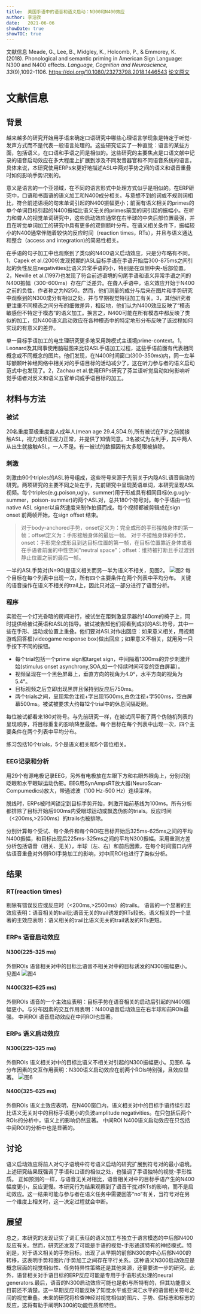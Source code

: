 ```yaml
---
title:  美国手语中的语音和语义启动：N300和N400效应
author: 李沿孜
date:   2021-06-06
showDate: true 
showTOC: true
---
```

文献信息 Meade, G., Lee, B., Midgley, K., Holcomb, P., & Emmorey, K. (2018). Phonological and semantic priming in American Sign Language: N300 and N400 effects. *Language, Cognition and Neuroscience, 33*(9),1092-1106. 
https://doi.org/10.1080/23273798.2018.1446543
[论文原文](../Source_Files/2021-06-06-LYZ1.pdf)
# 文献信息
## 背景
越来越多的研究开始用手语来确定口语研究中哪些心理语言学现象是特定于听觉-发声方式而不是代表一般语言处理的。这些研究证实了一种直觉：语言的某些方面，包括语义，在口语和手语之间是相似的。这些研究的主要焦点是口语文献中记录的语音启动效应在多大程度上扩展到涉及不同发音器官和不同语音系统的语言。具体来说，本研究使用ERPs来更好地描述ASL中两对手势之间的语义和语音重叠时如何影响手势识别的。

意义是语言的一个亚领域，在不同的语言形式中处理方式似乎是相似的。在ERP研究中，口语和书面语的语义加工和N400成分相关。与意想不到的词或不规则词相比，符合前述语境的句末单词引起的N400振幅更小；前面有语义相关的primes的单个单词目标引起的N400振幅比语义无关的primes前面的词引起的振幅小。在听力和聋人的视觉单词研究中，这些启动效应通常在右半球的中央后部位置最强，并且在听觉单词加工的研究中具有更多的双侧额叶分布。在语义相关条件下，振幅较小的N400通常伴随着较快的反应时间（reaction times，RTs），并且与语义通达和整合（access and integration)的简易性相关。

在手语的句子加工中也观察到了类似的N400语义启动效应，只是分布略有不同。1，Capek et al.(2009)发现预期的ASL目标手语在手语开始后300-875ms之间引起的负性反应negativities比语义异常手语的小，特别是在双侧中央-后部位置。2，Neville et al.(1997)也发现了符合前述语境的句尾手语和语义异常手语之间的N400振幅（300-600ms）存在广泛差异。在聋人手语中，语义效应开始于N400之前的负性，作者称之为N250。然而，他们测量的成分与后来在图片和手势研究中观察到的N300成分有相似之处，并与早期视觉特征加工有关。3，其他研究者更注重不同模态之间分布的细微差异，相反地，他们认为N400效应反映了“模态敏感但不特定于模态”的语义加工。换言之，N400可能在所有模态中都反映了类似的加工，但N400语义启动效应在各种模态中的特定地形分布反映了该过程如何实现的有意义的差异。

单一目标手语加工的电生理研究更多地采用跨模式主语境prime-context。1，Leonard及其同事使用脑磁图来比较ASL手语加工过程，这些手语前面有代表相同概念或不同概念的图片。他们发现，在N400时间窗口(300-350ms)内，同一左半球额颞叶神经网络中相关对的手语目标的活动减少了，这在听力参与者的语义启动范式中也发现了。2，Zachau et al.使用ERPs研究了芬兰语听觉启动如何影响听觉手语者对反义和语义五官单词或手语目标的加工。
## 材料与方法
### 被试
20名重度至极重度聋人成年人(mean age 29.4,SD4.9),所有被试在7岁之前就接触ASL，视力或矫正视力正常，并提供了知情同意。3名被试为左利手，其中两人从出生就接触ASL，一人不是。有一被试的数据因有太多眨眼被排除。
### 刺激
刺激由90个triples的ASL符号组成，这些符号来源于先前关于内隐ASL语音启动的研究。两项研究的主要不同之处在于，先前研究中呈现英语单词，本研究呈现ASL视频。每个triples(e.g.poison,ugly，summer)用于形成具有相同目标(e.g.ugly-summer，poison-summer)的两个ASL对，总共180个符号对。每个手语由一位native ASL signer以自然速度来制作拍摄而成。每个视频都被剪辑成在sign onset 前两帧开始，在sign offset 结束。
> 对于body-anchored手势，onset定义为：完全成形的手形接触身体的第一帧；offset定义为：手形接触身体的最后一帧。
> 对于不接触身体的手势，onset：手形完全成形且到达目标位置的第一帧，在目标位置靠近身体或者在手语者前面的中性空间"neutral space"；offset：维持被打断且手过渡到静止位置之前的最后一帧。

一半的ASL手势对(N=90)是语义相关而另一半为语义不相关，见图2。
![图2](../Supporting_Information/2021-06-06-LYZ1-Fig2.png) 
每个目标在每个列表中出现一次，所有四个主要条件在两个列表中平均分布。
关键的语音操作在语义不相关的trail上，因此只对这一部分进行了语音分析。
### 程序
实验在一个灯光昏暗的房间进行，被试坐在距刺激显示器约140cm的椅子上，同时提供给被试英语和ASL的指导。被试被告知他们将看到成对的ASL符号，其中一些在手形、运动或位置上重叠。他们要对ASL对作出回应：如果意义相关，用视频游戏回答框(videogame response box)做出回应；如果意义不相关，就用另一只手按下不同的按钮。

- 每个trial包括一个prime sign和target sign，中间隔着1300ms的异步刺激开始(stimulus onset asynchrony,SOA,如一个持续时间可变的空白屏幕）。
- 视频呈现在一个黑色屏幕上，垂直方向的视角为4.0°，水平方向的视角为5.4°。
- 目标视频之后立即出现黑屏且保持到反应后750ms。
- 两个trials之间，呈现紫色注视+字出现1500ms,白色注视+字500ms，空白屏幕500ms。被试被要求大约每12个trial中的休息间隔眨眼。

每位被试都看来180对符号。与先前研究一样，在被试间平衡了两个伪随机列表的呈现顺序，将目标重复的影响降至最低。每个目标在每个列表中出现一次，四个主要条件在两个列表中平均分布。

练习包括10个trials，5个是语义相关和5个音位相关。

### EEG记录和分析
用29个有源电极记录EEG，另外有电极放在左眼下方和右眼外眼角上，分别识别眨眼和水平眼球运动伪影。EEG用SynAmpsRT放大器(NeuroScan-Compumedics)放大，带通滤波（100 Hz-500 Hz）连续采样。

脱线时，ERPs被时间锁定到目标手势开始，刺激开始前基线为100ms。所有分析都排除了目标开始后900ms内受眼球运动或飘逸伪影的trials。反应时间（<200ms,>2500ms）的trails也被排除。

分别计算每个受试、每个条件和每个ROI在目标开始后325ms-625ms之间的平均N400振幅，和目标出现后225ms-325ms之间的平均N300振幅。采用重测方差分析包括语音（相关、无关），半球（左、右）和前后因素，在每个时间窗口内评估语音重叠对外侧ROI手势加工的影响，对中间ROI也进行了类似分析。
## 结果
### RT(reaction times)
剔除有错误反应或反应时（<200ms,>2500ms）的trails。
语音的一个显著的主效应表明：语音相关的trail比语音无关的trail诱发的RTs较长。语义相关的一个显著的主效应表明：语义相关的trail比语义无关的trail诱发的RTs更短。
### ERPs 语音启动效应
#### N300(225–325 ms)
外侧ROIs   语音相关对中的目标比语音不相关对中的目标诱发的N300振幅更小。见图4
![图4](../Supporting_Information/2021-06-06-LYZ1-Fig4.png) 

#### N400(325–625 ms)
外侧ROIs   语音的一个主效应表明：目标手势在语音相关的启动后引起的N400振幅更小。与分布因素的交互作用表明：N400语音启动效应在右半球和前ROIs最强。
中间ROI    语音启动效应在中间ROI也显著。

### ERPs 语义启动效应
#### N300(225–325 ms)
外侧ROIs    语义相关对中的目标比语义不相关对引起的N300振幅更小。见图6. 与分布因素的交互作用表明：N300语义启动效应在前两个ROIs特别强，且效应显著。
![图6](../Supporting_Information/2021-06-06-LYZ1-Fig6.png)
#### N400(325–625 ms)
外侧ROIs  语义主效应表明，在N400窗口内，语义相关对中的目标手语持续引起比语义无关对中的目标手语更小的负波amplitude negativities。在只包括后两个ROIs的分析中，语义上的影响仍然显著。
中间ROI  N400语义启动效应在只包括中间ROI的分析中也是显著的。
## 讨论
语义启动效应将前人对句子语境中符号语义启动的研究扩展到符号对的最小语境。上述研究结果既强调了手语和口语的相似之处，也强调了手语独特的视觉-手形性质。
正如预测的一样，与语音无关对相比，语音相关对中的目标手语产生的N400幅度更小，反应更慢。本研究行为结果观察到了语音干扰对RTs的影响，而不是启动效应。这一结果可能与参与者在语义任务中需要回答“no”有关，当符号对在另一个维度上相关时，这一决定过程就会中断。
## 展望
总之，本研究的发现证实了词汇表征的语义加工与独立于语言模态的中后部N400反应有关。然而，研究还发现了可能是手语的视觉-手形通道特有的神经模式。特别是，对于语义相关的手势目标，出现了从早期的前部N300向中心后部N400的转移，这表明手势和图片/手势加工之间存在平行关系。这种语义N300启动效应是概念层面的视觉相似性、任务特异性策略还是其他来源，还需要进一步的研究。此外，语音相关对手语目标的ERP反应可能是专用于手语形式处理的neural generators.最后，语音的N300启动效应可能也是收i与所特有的，但其功能意义目前还不清楚。这一早期反应可能反映了知觉水平或亚词汇水平的语音相关符号之间的视觉重叠。未来的研究将检查神经对视觉相似的图片、手势、假标志和标志的反应，这将有助于阐明N300的功能性质和特性。







































